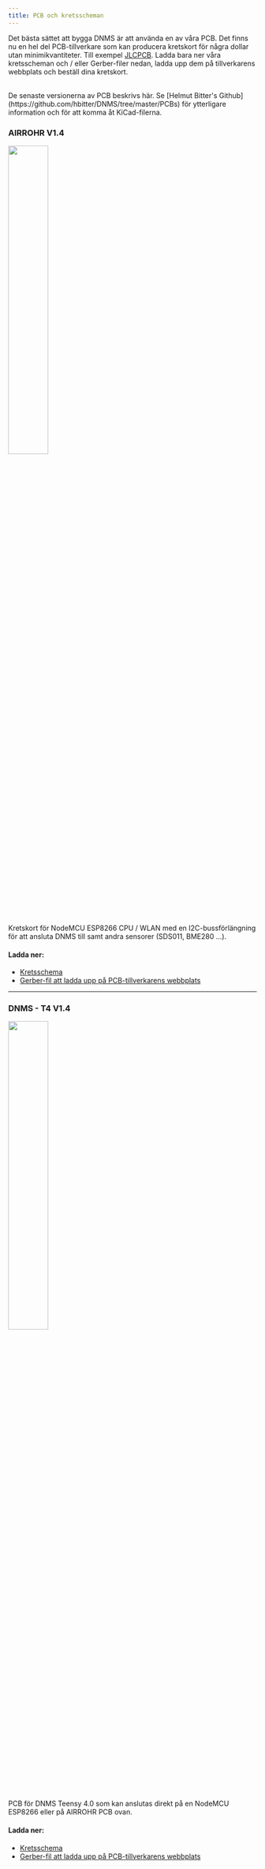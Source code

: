 ```yaml
---
title: PCB och kretsscheman
---
```


Det bästa sättet att bygga DNMS är att använda en av våra PCB.
Det finns nu en hel del PCB-tillverkare som kan producera kretskort för några dollar utan minimikvantiteter. Till exempel [JLCPCB](https://jlcpcb.com//).
Ladda bara ner våra kretsscheman och / eller Gerber-filer nedan, ladda upp dem på tillverkarens webbplats och beställ dina kretskort.

<br>
De senaste versionerna av PCB beskrivs här. Se [Helmut Bitter's Github](https://github.com/hbitter/DNMS/tree/master/PCBs) för ytterligare information och för att komma åt KiCad-filerna.

### AIRROHR V1.4
<img src="../docs/dnms/airrohr-PCB.jpg" style="display: block; width:40%;margin: 1em 0" loading="lazy"/>
Kretskort för NodeMCU ESP8266 CPU / WLAN med en I2C-bussförlängning för att ansluta DNMS till samt andra sensorer (SDS011, BME280 ...).

#### Ladda ner:
* [Kretsschema](../docs/dnms/airrohr-PCB-circuit-diagram.pdf)
* [Gerber-fil att ladda upp på PCB-tillverkarens webbplats](../docs/dnms/airrohr-PCB-circuit-diagram-gerber.zip)

---

### DNMS - T4 V1.4
<img src="../docs/dnms/dnms-noise-measuring-teensy-4.jpg" style="display: block;width:40%; margin: 1em 0" loading="lazy"/>
PCB för DNMS Teensy 4.0 som kan anslutas direkt på en NodeMCU ESP8266 eller på AIRROHR PCB ovan.


#### Ladda ner:
* [Kretsschema](../docs/dnms/dnms-noise-measuring-teensy-40-circuit-diagram.pdf)
* [Gerber-fil att ladda upp på PCB-tillverkarens webbplats](../docs/dnms/dnms-noise-measuring-teensy-40-circuit-gerber.zip)


